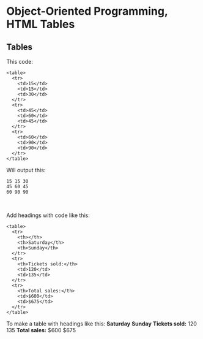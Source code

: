 # Object-Oriented Programming, HTML Tables

## Tables
This code:
```
<table>
  <tr>
    <td>15</td>
    <td>15</td>
    <td>30</td>
  </tr>
  <tr>
    <td>45</td>
    <td>60</td>
    <td>45</td>
  </tr>
  <tr>
    <td>60</td>
    <td>90</td>
    <td>90</td>
  </tr>
</table>
```
Will output this:
```
15 15 30
45 60 45
60 90 90
```

<br/>

Add headings with code like this:
```
<table>
  <tr>
    <th></th>
    <th>Saturday</th>
    <th>Sunday</th>
  </tr>
  <tr>
    <th>Tickets sold:</th>
    <td>120</td>
    <td>135</td>
  </tr>
  <tr>
    <th>Total sales:</th>
    <td>$600</td>
    <td>$675</td>
  </tr>
</table>
```
To make a table with headings like this:
                  **Saturday** **Sunday**
**Tickets sold:**     120         135
**Total sales:**      $600        $675